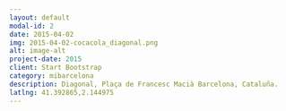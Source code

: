```yaml
---
layout: default
modal-id: 2
date: 2015-04-02
img: 2015-04-02-cocacola_diagonal.png
alt: image-alt
project-date: 2015
client: Start Bootstrap
category: mibarcelona
description: Diagonal, Plaça de Francesc Macià Barcelona, Cataluña.
latlng: 41.392865,2.144975
---
```

